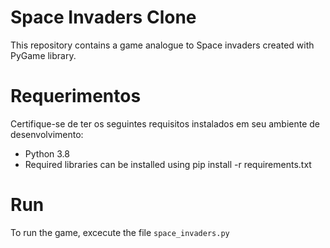 # Space Invaders Clone

This repository contains a game analogue to Space invaders created with PyGame library.

# Requerimentos
Certifique-se de ter os seguintes requisitos instalados em seu ambiente de desenvolvimento:

- Python 3.8
- Required libraries can be installed using pip install -r requirements.txt

# Run

To run the game, excecute the file `space_invaders.py`
